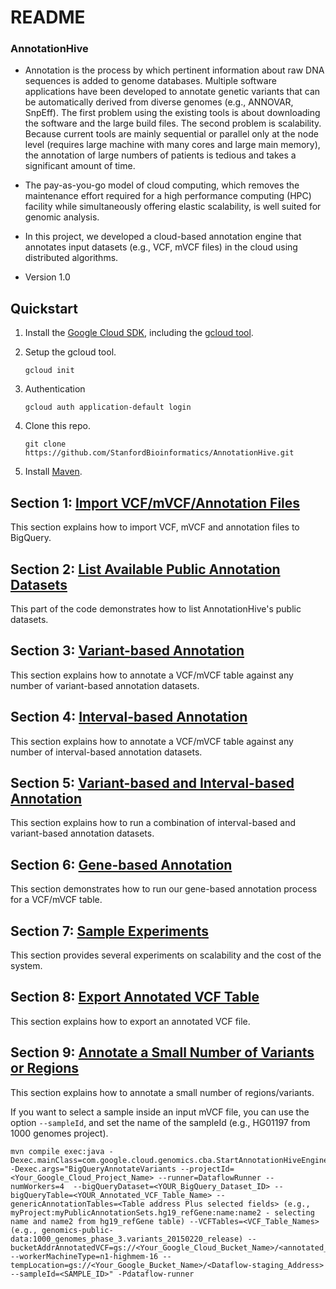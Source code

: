 # README #

### AnnotationHive ###

* Annotation is the process by which pertinent information about raw DNA sequences is added to genome databases. Multiple software applications have been developed to annotate genetic variants that can be automatically derived from diverse genomes (e.g., ANNOVAR, SnpEff). The first problem using the existing tools is about downloading the software and the large build files. The second problem is scalability. Because current tools are mainly sequential or parallel only at the node level (requires large machine with many cores and large main memory), the annotation of large numbers of patients is tedious and takes a significant amount of time. 

* The pay-as-you-go model of cloud computing, which removes the maintenance effort required for a high performance computing (HPC) facility while simultaneously offering elastic scalability, is well suited for genomic analysis.

* In this project, we developed a cloud-based annotation engine that annotates input datasets (e.g., VCF, mVCF files) in the cloud using distributed algorithms.

* Version 1.0

## Quickstart

1. Install the [Google Cloud SDK](https://cloud.google.com/sdk/), including the [gcloud tool](https://cloud.google.com/sdk/gcloud/).

1. Setup the gcloud tool.

   ```
   gcloud init
   ```
1. Authentication
   ```
   gcloud auth application-default login
   ```
1. Clone this repo.

   ```
   git clone https://github.com/StanfordBioinformatics/AnnotationHive.git
   ```

1. Install [Maven](http://maven.apache.org/).


## Section 1: [Import VCF/mVCF/Annotation Files](./Import.md)
This section explains how to import VCF, mVCF and annotation files to BigQuery.
## Section 2: [List Available Public Annotation Datasets](./List-Annotation.md)
This part of the code demonstrates how to list AnnotationHive's public datasets.
## Section 3: [Variant-based Annotation](./Variant-Annotation.md)
This section explains how to annotate a VCF/mVCF table against any number of variant-based annotation datasets. 
## Section 4: [Interval-based Annotation](./Interval-Annotation.md)
This section explains how to annotate a VCF/mVCF table against any number of interval-based annotation datasets. 
## Section 5: [Variant-based and Interval-based Annotation](./Variant-Interval-Annotation.md)
This section explains how to run a combination of interval-based and variant-based annotation datasets. 
## Section 6: [Gene-based Annotation](./Gene-Annotation.md)
This section demonstrates how to run our gene-based annotation process for a VCF/mVCF table.
## Section 7: [Sample Experiments](./Experiments.md)
This section provides several experiments on scalability and the cost of the system.
## Section 8: [Export Annotated VCF Table](./ExportVCF.md)
This section explains how to export an annotated VCF file.
## Section 9: [Annotate a Small Number of Variants or Regions](./SmallVCF.md)
This section explains how to annotate a small number of regions/variants.


<!---
### Annotate Variants Using Google Genomics (GG) APIs ###

* Local Sort (AnnotationHive will print local sort instructions at the end of the execution)

   ```
   mvn compile exec:java -Dexec.mainClass=com.google.cloud.genomics.cba.StartAnnotationHiveEngine -Dexec.args="GGAnnotateVariants --references=chr17:40700000:40800000 --variantSetId=<Your_VariantSetId> --callSetNames=NA12877 --output=gs://<Your_Google_Cloud_Bucket_Name>/dataflow-output/platinum-genomes-Variant-annotation-17.vcf --runner=DataflowRunner --project=<Your_Google_cloud_Project> --stagingLocation=gs://<Your_Google_Bucket_Name>/<Dataflow-staging_Address> --numWorkers=4 --transcriptSetIds=<Your_Transcript_AnnotationSetId> --variantAnnotationSetIds=<Your_Variant_AnnotationSetId>" -Pdataflow-runner
   ```

* BigQuery Sort
    ```--bigQuerySort```
    ```--bigQueryDatasetId``` 
    ```--bigQueryTable```
    ```--localOutputFilePath```
   ```
   mvn compile exec:java -Dexec.mainClass=com.google.cloud.genomics.cba.StartAnnotationHiveEngine -Dexec.args="GGAnnotateVariants --references=chr17:40700000:40800000 --variantSetId=<Your_VariantSetId> --callSetNames=NA12877 --output=gs://<Your_Google_Cloud_Bucket_Name>/dataflow-output/platinum-genomes-Variant-annotation-17.vcf --runner=DataflowRunner --project=<Your_Google_cloud_Project> --stagingLocation=gs://<Your_Google_Bucket_Name>/<Dataflow-staging_Address> --numWorkers=4 --transcriptSetIds=<Your_Transcript_AnnotationSetId> --variantAnnotationSetIds=<Your_Variant_AnnotationSetId> --bigQuerySort=true --bigQueryDatasetId=<BigQuery_Dataset_Name> --bigQueryTable=<Sample_Output_Table> --localOutputFilePath=<Local_Output_Annotated_VCF_File_Address>" -Pdataflow-runner
   ```

* Exporting Google Genomics variant set to BigQuery

   ```
   mvn compile exec:java -Dexec.mainClass=com.google.cloud.genomics.cba.StartAnnotationHiveEngine -Dexec.args="ExportVCFFromGGToBigQuery --project=<Your_Google_cloud_Project> --stagingLocation=gs://<Your_Google_Bucket_Name>/<Dataflow-staging_Address> --tempLocation=gs://<Your_Google_Bucket_Name>/<Dataflow-staging_Address>  --bigQueryTableId=<BigQuery_Table_ID> --variantSetId=<Your_Google_cloud_Project> --bigQueryDataSetId=<BigQuery_Google_Dataset_ID>"
   ```
--->


If you want to select a sample inside an input mVCF file, you can use the option ```--sampleId```, and set the name of the sampleId (e.g., HG01197 from 1000 genomes project).

   ```
   mvn compile exec:java -Dexec.mainClass=com.google.cloud.genomics.cba.StartAnnotationHiveEngine -Dexec.args="BigQueryAnnotateVariants --projectId=<Your_Google_Cloud_Project_Name> --runner=DataflowRunner --numWorkers=4  --bigQueryDataset=<YOUR_BigQuery_Dataset_ID> --bigQueryTable=<YOUR_Annotated_VCF_Table_Name> --genericAnnotationTables=<Table address Plus selected fields> (e.g., myProject:myPublicAnnotationSets.hg19_refGene:name:name2 - selecting name and name2 from hg19_refGene table) --VCFTables=<VCF_Table_Names>(e.g., genomics-public-data:1000_genomes_phase_3.variants_20150220_release) --bucketAddrAnnotatedVCF=gs://<Your_Google_Cloud_Bucket_Name>/<annotated_VCF_name>.vcf --workerMachineType=n1-highmem-16 --tempLocation=gs://<Your_Google_Bucket_Name>/<Dataflow-staging_Address> --sampleId=<SAMPLE_ID>" -Pdataflow-runner
   ```


<!---
1. [Reference Sets](https://cloud.google.com/genomics/v1/reference-sets) with Google Genomics

   ```
   $ java -jar genomics-tools-client-java-v1beta2.jar searchreferencesets \
     --fields 'referenceSets(id,assemblyId)'
   {"assemblyId":"GRCh37lite","id":"EJjur6DxjIa6KQ"}
   {"assemblyId":"GRCh38","id":"EMud_c37lKPXTQ"}
   {"assemblyId":"hs37d5","id":"EOSt9JOVhp3jkwE"}
   {"assemblyId":"GRCh37","id":"EOSsjdnTicvzwAE"}
   {"assemblyId":"hg19","id":"EMWV_ZfLxrDY-wE"}
   ``` 
1. To create and manage Google Genomics datasets click [here](https://cloud.google.com/genomics/)
--->

